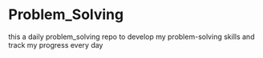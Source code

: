 # Problem_Solving
this a daily problem_solving repo to develop my problem-solving skills and track my progress every day
